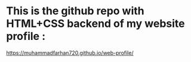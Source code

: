 # This is the github repo with HTML+CSS backend of my website profile :

 https://muhammadfarhan720.github.io/web-profile/
